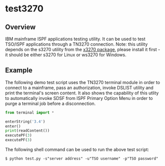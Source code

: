 # test3270
Overview
-----------
IBM mainframe ISPF applications testing utility. It can be used to test TSO/ISPF applications through a TN3270 connection. Note: this utility depends on the s3270 utility from the [x3270 package], please install it first - it should be either s3270 for Linux or ws3270 for Windows.

Example
-----------
The following demo test script uses the TN3270 terminal module in order to connect to a mainframe, pass an authorization, invoke DSLIST utility and print the terminal's screen content. It also shows the capability of this utlity to automatically invoke SDSF from ISPF Primary Option Menu in order to purge a terminal job before a disconnection.
```py
from terminal import *

enterString('3.4')
enter()
print(readContent())
executePF(3)
executePF(3)
```
The following shell command can be used to run the above test script:
```text
$ python test.py -s"server address" -u"TSO username" -p"TSO password"
```

[x3270 package]:http://x3270.bgp.nu/download.html
